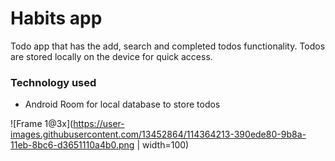 # Habits app
Todo app that has the add, search and completed todos functionality.
Todos are stored locally on the device for quick access. 


### Technology used
- Android Room for local database to store todos


![Frame 1@3x](https://user-images.githubusercontent.com/13452864/114364213-390ede80-9b8a-11eb-8bc6-d3651110a4b0.png | width=100)
